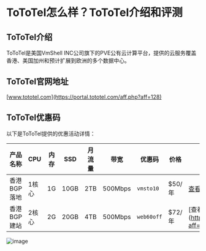 # ToToTel怎么样？ToToTel介绍和评测

## ToToTel介绍
ToToTel是美国VmShell INC公司旗下的PVE公有云计算平台，提供的云服务覆盖香港、美国加州和预计扩展到欧洲的多个数据中心。

## ToToTel官网地址
[www.tototel.com](https://portal.tototel.com/aff.php?aff=128)

## ToToTel优惠码
以下是ToToTel提供的优惠活动详情：

| 产品名称          | CPU | 内存  | SSD | 月流量 | 带宽    | 优惠码      | 价格    | 详情链接 |
| ----------------- | --- | ----- | --- | ------ | ------- | ----------- | ------- | -------- |
| 香港BGP落地       | 1核心 | 1G    | 10GB| 2TB    | 500Mbps | `vmsto10`   | $50/年  | [查看详情](https://portal.tototel.com/aff.php?aff=128&pid=9) |
| 香港BGP建站       | 2核心 | 2G    | 20GB| 4TB    | 500Mbps | `web60off`  | $72/年  | [查看详情](https://portal.tototel.com/aff.php?aff=128&pid=8

![image](https://github.com/writer9891/ToToTel/assets/157262955/7152d602-e0ad-4796-87f2-d9bf9214cac6)
